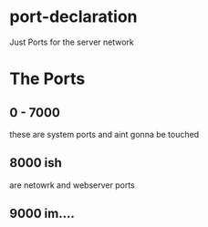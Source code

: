 # port-declaration
Just Ports for the server network


# The Ports
## 0 - 7000
these are system ports and aint gonna be touched

## 8000 ish
are netowrk and webserver ports

## 9000 im....
